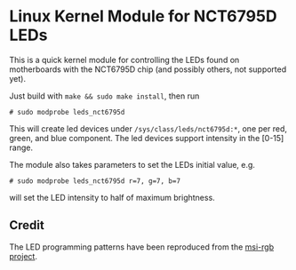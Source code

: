 Linux Kernel Module for NCT6795D LEDs
====================================

This is a quick kernel module for controlling the LEDs found on motherboards
with the NCT6795D chip (and possibly others, not supported yet).

Just build with `make && sudo make install`, then run

    # sudo modprobe leds_nct6795d

This will create led devices under `/sys/class/leds/nct6795d:*`, one per red,
green, and blue component. The led devices support intensity in the [0-15]
range.

The module also takes parameters to set the LEDs initial value, e.g.

    # sudo modprobe leds_nct6795d r=7, g=7, b=7

will set the LED intensity to half of maximum brightness.

Credit
------
The LED programming patterns have been reproduced from the
[msi-rgb project](https://github.com/nagisa/msi-rgb).
